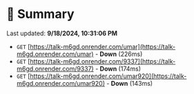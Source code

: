 # 📖 Summary
Last updated: **9/18/2024, 10:31:06 PM**

- `GET` [https://talk-m6gd.onrender.com/umar](https://talk-m6gd.onrender.com/umar) - **Down** (226ms)
- `GET` [https://talk-m6gd.onrender.com/9337](https://talk-m6gd.onrender.com/9337) - **Down** (174ms)
- `GET` [https://talk-m6gd.onrender.com/umar920](https://talk-m6gd.onrender.com/umar920) - **Down** (143ms)
